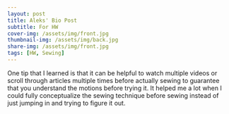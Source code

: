 ```yaml
---
layout: post
title: Aleks' Bio Post
subtitle: For HW 
cover-img: /assets/img/front.jpg
thumbnail-img: /assets/img/back.jpg
share-img: /assets/img/front.jpg
tags: [HW, Sewing]
---
```


One tip that I learned is that it can be helpful to watch multiple videos or scroll through articles multiple times before actually sewing to guarantee that you understand the motions before trying it. It helped me a lot when I could fully conceptualize the sewing technique before sewing instead of just jumping in and trying to figure it out.
